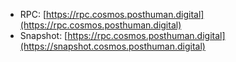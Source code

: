 - RPC: [https://rpc.cosmos.posthuman.digital](https://rpc.cosmos.posthuman.digital)
- Snapshot: [https://rpc.cosmos.posthuman.digital](https://snapshot.cosmos.posthuman.digital)
